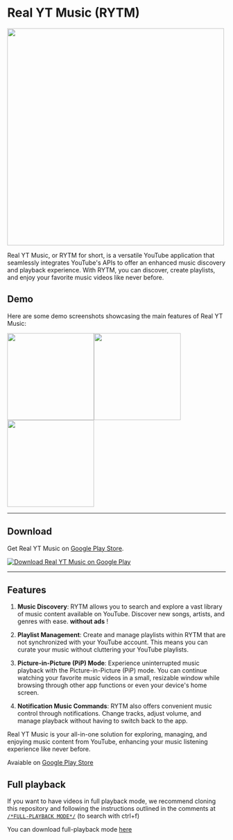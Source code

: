 # Real YT Music (RYTM)

<img src = "https://riccardoventurini.dev/assets/portfolio/rytm.png" width ="500" />

Real YT Music, or RYTM for short, is a versatile YouTube application that seamlessly integrates YouTube's APIs to offer an enhanced music discovery and playback experience. With RYTM, you can discover, create playlists, and enjoy your favorite music videos like never before.

## Demo

Here are some demo screenshots showcasing the main features of Real YT Music:

<img src = "https://play-lh.googleusercontent.com/NHudYD9zTdRSoHbdE8VGLBqNgdkc0t1AYdMpDxOL_QksEx_Pt6UXaQo_UK_bjUp6LA=w526-h296" width ="200" /><img src = "https://play-lh.googleusercontent.com/Jjt-1pSMqMmm9LJj0aRtdTlquUr-PcY2vnXXhHmxulgrCMrmy5m_YG1-IYFe7kxF9dI=w1052-h592" width ="200" /> <img src = "https://play-lh.googleusercontent.com/BbARoRnfLvV_J4A39dNOqhJ-jHBqjiqg5kj4i54wxwNj3CwkoLMmYNsTIMqm4e18Jews=w1052-h592" width ="200" />

---

## Download

Get Real YT Music on [Google Play Store](https://play.google.com/store/apps/details?id=com.ctrlvnt.rytm).

[![Download Real YT Music on Google Play](https://play.google.com/intl/en_us/badges/static/images/badges/en_badge_web_generic.png)](https://play.google.com/store/apps/details?id=com.ctrlvnt.rytm)

---


## Features

1. **Music Discovery**: RYTM allows you to search and explore a vast library of music content available on YouTube. Discover new songs, artists, and genres with ease. **without ads** !

2. **Playlist Management**: Create and manage playlists within RYTM that are not synchronized with your YouTube account. This means you can curate your music without cluttering your YouTube playlists.

3. **Picture-in-Picture (PiP) Mode**: Experience uninterrupted music playback with the Picture-in-Picture (PiP) mode. You can continue watching your favorite music videos in a small, resizable window while browsing through other app functions or even your device's home screen.

4. **Notification Music Commands**: RYTM also offers convenient music control through notifications. Change tracks, adjust volume, and manage playback without having to switch back to the app.

Real YT Music is your all-in-one solution for exploring, managing, and enjoying music content from YouTube, enhancing your music listening experience like never before.

Avaiable on [Google Play Store](https://play.google.com/store/apps/details?id=com.ctrlvnt.rytm)

## Full playback
If you want to have videos in full playback mode, we recommend cloning this repository and following the instructions outlined in the comments at [```/*FULL-PLAYBACK MODE*/```](https://github.com/ctrlVnt/Real-YT-Music/blob/master/app/src/main/java/com/ctrlvnt/rytm/ui/fragment/YouTubePlayerSupport.kt) (to search with ctrl+f)

You can download full-playback mode [here](https://github.com/ctrlVnt/Real-YT-Music/releases/tag/untagged-b273215d03065aa005ca)
